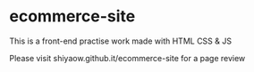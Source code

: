 # ecommerce-site
This is a front-end practise work made with HTML CSS &amp; JS

Please visit shiyaow.github.it/ecommerce-site 
for a page review
